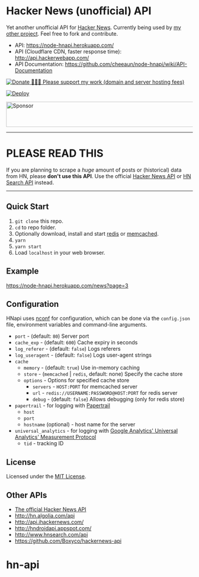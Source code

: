 Hacker News (unofficial) API
============================

Yet another unofficial API for [Hacker News](http://news.ycombinator.com/). Currently being used by [my other project](https://github.com/cheeaun/hackerweb). Feel free to fork and contribute.

- API: <https://node-hnapi.herokuapp.com/>
- API (Cloudflare CDN, faster response time): <http://api.hackerwebapp.com/>
- API Documentation: <https://github.com/cheeaun/node-hnapi/wiki/API-Documentation>

[![Donate](https://d1iczxrky3cnb2.cloudfront.net/button-small-blue.png) 🙏🙏🙏 Please support my work (domain and server hosting fees)](https://donorbox.org/support-cheeaun)

[![Deploy](https://www.herokucdn.com/deploy/button.png)](https://heroku.com/deploy)

<a href="https://app.codesponsor.io/link/jps1dCLmKkCZBFiD34w2388o/cheeaun/node-hnapi" rel="nofollow"><img src="https://app.codesponsor.io/embed/jps1dCLmKkCZBFiD34w2388o/cheeaun/node-hnapi.svg" style="width: 888px; height: 68px;" alt="Sponsor" /></a>

---

# PLEASE READ THIS

If you are planning to scrape a *huge* amount of posts or (historical) data from HN, please **don't use this API**. Use the official [Hacker News API](https://github.com/HackerNews/API) or [HN Search API](http://hn.algolia.com/api) instead.

---

Quick Start
----------

1. `git clone` this repo.
2. `cd` to repo folder.
3. Optionally download, install and start [redis](http://redis.io/download) or [memcached](http://memcached.org/).
4. `yarn`
5. `yarn start`
6. Load `localhost` in your web browser.


Example
-------------
<https://node-hnapi.herokuapp.com/news?page=3>

Configuration
-------------

HNapi uses [nconf](https://github.com/flatiron/nconf) for configuration, which can be done via the `config.json` file, environment variables and command-line arguments.

- `port` - (default: `80`) Server port
- `cache_exp` - (default: `600`) Cache expiry in seconds
- `log_referer` - (default: `false`) Logs referers
- `log_useragent` - (default: `false`) Logs user-agent strings
- `cache`
	- `memory` - (default: `true`) Use in-memory caching
	- `store` - (`memcached` | `redis`, default: none) Specify the cache store
	- `options` - Options for specified cache store
		- `servers` - `HOST:PORT` for memcached server
		- `url` - `redis://USERNAME:PASSWORD@HOST:PORT` for redis server
		- `debug` - (default: `false`) Allows debugging (only for redis store)
- `papertrail` - for logging with [Papertrail](http://papertrailapp.com/)
	- `host`
	- `port`
	- `hostname` (optional) - host name for the server
- `universal_analytics` - for logging with [Google Analytics' Universal Analytics' Measurement Protocol](https://developers.google.com/analytics/devguides/collection/protocol/v1/)
	- `tid` - tracking ID

License
-------

Licensed under the [MIT License](http://cheeaun.mit-license.org/).

Other APIs
----------

- [The official Hacker News API](https://github.com/HackerNews/API)
- <http://hn.algolia.com/api>
- <http://api.ihackernews.com/>
- <http://hndroidapi.appspot.com/>
- <http://www.hnsearch.com/api>
- <https://github.com/Boxyco/hackernews-api>
# hn-api
